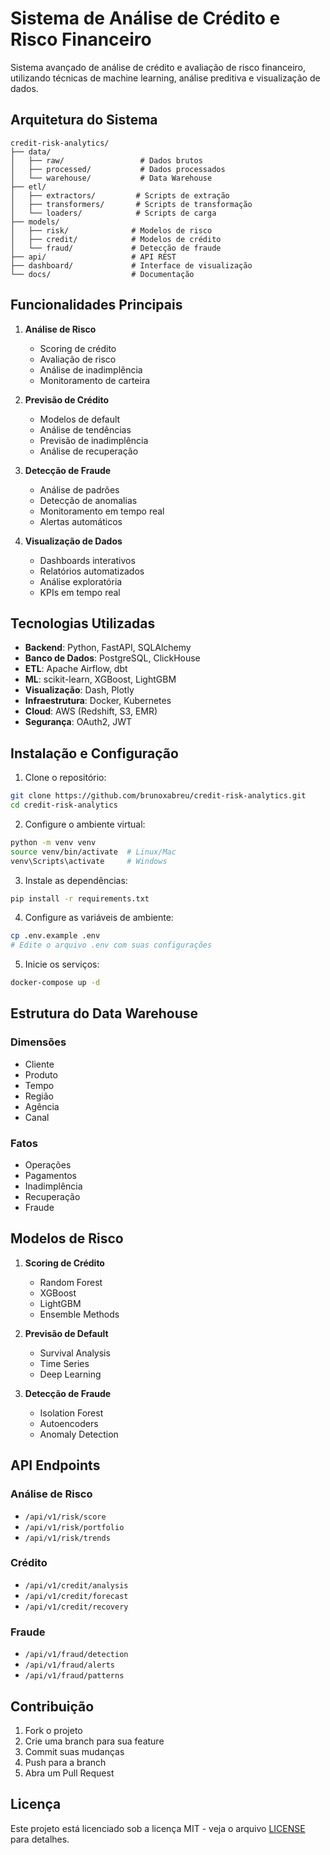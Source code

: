 # Sistema de Análise de Crédito e Risco Financeiro

Sistema avançado de análise de crédito e avaliação de risco financeiro, utilizando técnicas de machine learning, análise preditiva e visualização de dados.

## Arquitetura do Sistema

```
credit-risk-analytics/
├── data/
│   ├── raw/                 # Dados brutos
│   ├── processed/           # Dados processados
│   └── warehouse/           # Data Warehouse
├── etl/
│   ├── extractors/         # Scripts de extração
│   ├── transformers/       # Scripts de transformação
│   └── loaders/            # Scripts de carga
├── models/
│   ├── risk/              # Modelos de risco
│   ├── credit/            # Modelos de crédito
│   └── fraud/             # Detecção de fraude
├── api/                   # API REST
├── dashboard/             # Interface de visualização
└── docs/                  # Documentação
```

## Funcionalidades Principais

1. **Análise de Risco**
   - Scoring de crédito
   - Avaliação de risco
   - Análise de inadimplência
   - Monitoramento de carteira

2. **Previsão de Crédito**
   - Modelos de default
   - Análise de tendências
   - Previsão de inadimplência
   - Análise de recuperação

3. **Detecção de Fraude**
   - Análise de padrões
   - Detecção de anomalias
   - Monitoramento em tempo real
   - Alertas automáticos

4. **Visualização de Dados**
   - Dashboards interativos
   - Relatórios automatizados
   - Análise exploratória
   - KPIs em tempo real

## Tecnologias Utilizadas

- **Backend**: Python, FastAPI, SQLAlchemy
- **Banco de Dados**: PostgreSQL, ClickHouse
- **ETL**: Apache Airflow, dbt
- **ML**: scikit-learn, XGBoost, LightGBM
- **Visualização**: Dash, Plotly
- **Infraestrutura**: Docker, Kubernetes
- **Cloud**: AWS (Redshift, S3, EMR)
- **Segurança**: OAuth2, JWT

## Instalação e Configuração

1. Clone o repositório:
```bash
git clone https://github.com/brunoxabreu/credit-risk-analytics.git
cd credit-risk-analytics
```

2. Configure o ambiente virtual:
```bash
python -m venv venv
source venv/bin/activate  # Linux/Mac
venv\Scripts\activate     # Windows
```

3. Instale as dependências:
```bash
pip install -r requirements.txt
```

4. Configure as variáveis de ambiente:
```bash
cp .env.example .env
# Edite o arquivo .env com suas configurações
```

5. Inicie os serviços:
```bash
docker-compose up -d
```

## Estrutura do Data Warehouse

### Dimensões
- Cliente
- Produto
- Tempo
- Região
- Agência
- Canal

### Fatos
- Operações
- Pagamentos
- Inadimplência
- Recuperação
- Fraude

## Modelos de Risco

1. **Scoring de Crédito**
   - Random Forest
   - XGBoost
   - LightGBM
   - Ensemble Methods

2. **Previsão de Default**
   - Survival Analysis
   - Time Series
   - Deep Learning

3. **Detecção de Fraude**
   - Isolation Forest
   - Autoencoders
   - Anomaly Detection

## API Endpoints

### Análise de Risco
- `/api/v1/risk/score`
- `/api/v1/risk/portfolio`
- `/api/v1/risk/trends`

### Crédito
- `/api/v1/credit/analysis`
- `/api/v1/credit/forecast`
- `/api/v1/credit/recovery`

### Fraude
- `/api/v1/fraud/detection`
- `/api/v1/fraud/alerts`
- `/api/v1/fraud/patterns`

## Contribuição

1. Fork o projeto
2. Crie uma branch para sua feature
3. Commit suas mudanças
4. Push para a branch
5. Abra um Pull Request

## Licença

Este projeto está licenciado sob a licença MIT - veja o arquivo [LICENSE](LICENSE) para detalhes. 